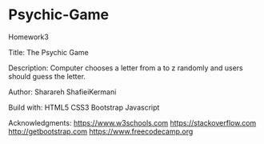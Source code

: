 # Psychic-Game
Homework3

Title:
The Psychic Game

Description:
Computer chooses a letter from a to z randomly and users should guess the letter.

Author: 
Sharareh ShafieiKermani

Build with:
HTML5
CSS3
Bootstrap
Javascript


Acknowledgments:
https://www.w3schools.com
https://stackoverflow.com
http://getbootstrap.com
https://www.freecodecamp.org
